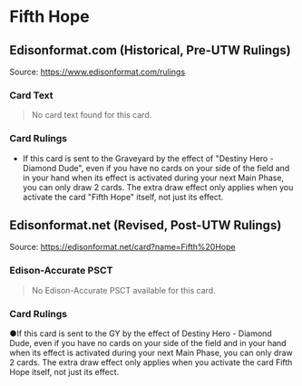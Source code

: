 # Fifth Hope

## Edisonformat.com (Historical, Pre-UTW Rulings)

Source: https://www.edisonformat.com/rulings

### Card Text

> No card text found for this card.

### Card Rulings

*   If this card is sent to the Graveyard by the effect of "Destiny Hero - Diamond Dude", even if you have no cards on your side of the field and in your hand when its effect is activated during your next Main Phase, you can only draw 2 cards. The extra draw effect only applies when you activate the card "Fifth Hope" itself, not just its effect.

## Edisonformat.net (Revised, Post-UTW Rulings)

Source: https://edisonformat.net/card?name=Fifth%20Hope

### Edison-Accurate PSCT

> No Edison-Accurate PSCT available for this card.

### Card Rulings

●If this card is sent to the GY by the effect of Destiny Hero - Diamond Dude, even if you have no cards on your side of the field and in your hand when its effect is activated during your next Main Phase, you can only draw 2 cards. The extra draw effect only applies when you activate the card Fifth Hope itself, not just its effect.
            